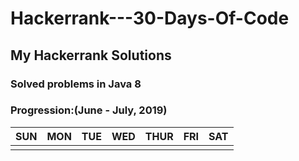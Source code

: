 # Hackerrank---30-Days-Of-Code
## My Hackerrank Solutions
### Solved problems in Java 8 

### Progression:(June - July, 2019)

SUN | MON | TUE | WED | THUR | FRI | SAT
--- | --- | --- | --- | --- | --- | ---
   |   |   |   |   |   |   
